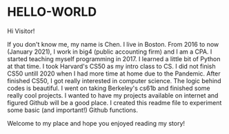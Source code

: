 # HELLO-WORLD
Hi Visitor!

If you don't know me, my name is Chen. I live in Boston. From 2016 to now (January 2021), I work in big4 (public accounting firm) and I am a CPA. I started teaching myself programming in 2017. I learned a little bit of Python at that time. I took Harvard's CS50 as my intro class to CS. I did not finish CS50 untill 2020 when I had more time at home due to the Pandemic. After finished CS50, I got really interested in computer science. The logic behind codes is beautiful. I went on taking Berkeley's cs61b and finished some really cool projects. I wanted to have my projects available on internet and figured Github will be a good place. I created this readme file to experiment some basic (and important!) Github functions.

Welcome to my place and hope you enjoyed reading my story!
